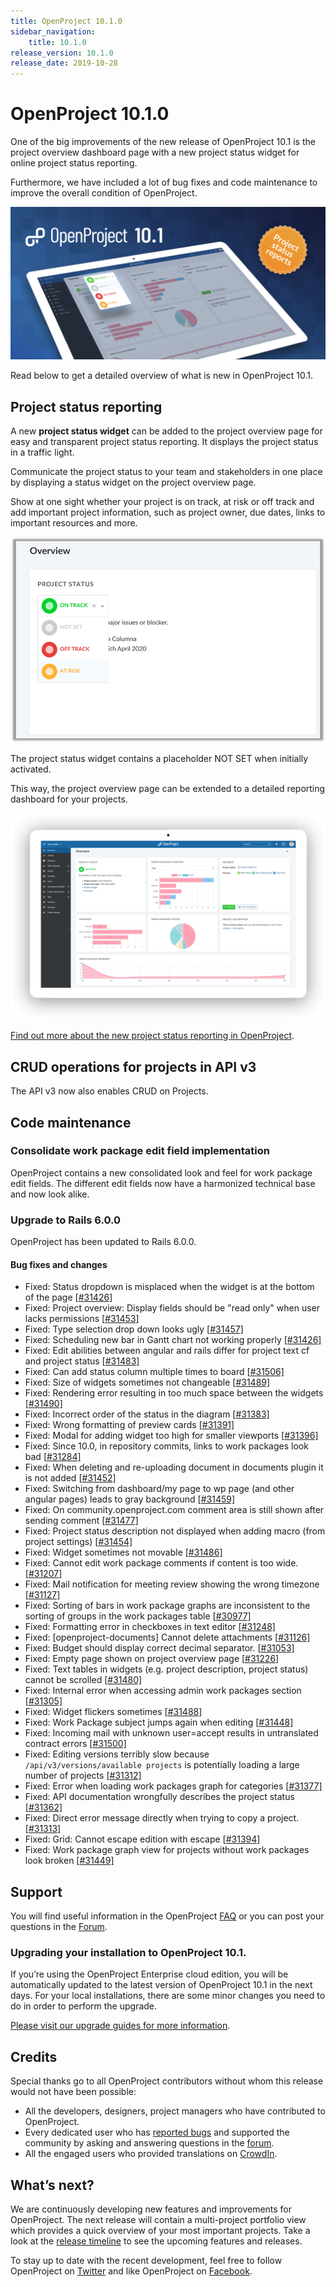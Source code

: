 ```yaml
---
title: OpenProject 10.1.0
sidebar_navigation:
    title: 10.1.0
release_version: 10.1.0
release_date: 2019-10-28
---
```


# OpenProject 10.1.0

One of the big improvements of the new release of OpenProject 10.1 is the project overview dashboard page with a new project status widget for online project status reporting.

Furthermore, we have included a lot of bug fixes and code maintenance to improve the overall condition of OpenProject.

![Project status reporting](project-status-reporting.png)

Read below to get a detailed overview of what is new in OpenProject 10.1.

## Project status reporting

A new **project status widget** can be added to the project overview page for easy and transparent project status reporting. It displays the project status in a traffic light.

Communicate the project status to your team and stakeholders in one place by displaying a status widget on the project overview page.

Show at one sight whether your project is on track, at risk or off track and add important project information, such as project owner, due dates, links to important resources and more.

![Project status widget](project-status-widget.png)

The project status widget contains a placeholder NOT SET when initially activated.

This way, the project overview page can be extended to a detailed reporting dashboard for your projects.

![Dashboards](dashboards.png)

[Find out more about the new project status reporting in OpenProject]().

## CRUD operations for projects in API v3

The API v3 now also enables CRUD on Projects.

## Code maintenance

### Consolidate work package edit field implementation

OpenProject contains a new consolidated look and feel for work package edit fields. The different edit fields now have a harmonized technical base and now look alike.

### Upgrade to Rails 6.0.0

OpenProject has been updated to Rails 6.0.0.

#### Bug fixes and changes

- Fixed: Status dropdown is misplaced when the widget is at the bottom of the page [[#31426](https://community.openproject.com/wp/31426#_ga=2.168560865.1501258633.1571644139-552243109.1568622391)]
- Fixed: Project overview: Display fields should be "read only" when user lacks permissions [[#31453\]](https://community.openproject.com/wp/31426#_ga=2.168560865.1501258633.1571644139-552243109.1568622391)
- Fixed: Type selection drop down looks ugly [[#31457\]](https://community.openproject.com/wp/31426#_ga=2.168560865.1501258633.1571644139-552243109.1568622391)
- Fixed: Scheduling new bar in Gantt chart not working properly [[#31426\]](https://community.openproject.com/wp/31426#_ga=2.168560865.1501258633.1571644139-552243109.1568622391)
- Fixed: Edit abilities between angular and rails differ for project text cf and project status [[#31483\]](https://community.openproject.com/wp/31426#_ga=2.168560865.1501258633.1571644139-552243109.1568622391)
- Fixed: Can add status column multiple times to board [[#31506\]](https://community.openproject.com/wp/31426#_ga=2.168560865.1501258633.1571644139-552243109.1568622391)
- Fixed: Size of widgets sometimes not changeable [[#31489\]](https://community.openproject.com/wp/31489#_ga=2.168560865.1501258633.1571644139-552243109.1568622391)
- Fixed: Rendering error resulting in too much space between the widgets [[#31490\]](https://community.openproject.com/wp/31489#_ga=2.168560865.1501258633.1571644139-552243109.1568622391)
- Fixed: Incorrect order of the status in the diagram [[#31383\]](https://community.openproject.com/wp/31489#_ga=2.168560865.1501258633.1571644139-552243109.1568622391)
- Fixed: Wrong formatting of preview cards [[#31391\]](https://community.openproject.com/wp/31489#_ga=2.168560865.1501258633.1571644139-552243109.1568622391)
- Fixed: Modal for adding widget too high for smaller viewports [[#31396\]](https://community.openproject.com/wp/31489#_ga=2.168560865.1501258633.1571644139-552243109.1568622391)
- Fixed: Since 10.0, in repository commits, links to work packages look bad [[#31284\]](https://community.openproject.com/wp/31489#_ga=2.168560865.1501258633.1571644139-552243109.1568622391)
- Fixed: When deleting and re-uploading document in documents plugin it is not added [[#31452\]](https://community.openproject.com/wp/31452#_ga=2.168560865.1501258633.1571644139-552243109.1568622391)
- Fixed: Switching from dashboard/my page to wp page (and other angular pages) leads to gray background [[#31459\]](https://community.openproject.com/wp/31489#_ga=2.168560865.1501258633.1571644139-552243109.1568622391)
- Fixed: On community.openproject.com comment area is still shown after sending comment [[#31477\]](https://community.openproject.com/wp/31489#_ga=2.168560865.1501258633.1571644139-552243109.1568622391)
- Fixed: Project status description not displayed when adding macro (from project settings) [[#31454\]](https://community.openproject.com/wp/31489#_ga=2.168560865.1501258633.1571644139-552243109.1568622391)
- Fixed: Widget sometimes not movable [[#31486\]](https://community.openproject.com/wp/31489#_ga=2.168560865.1501258633.1571644139-552243109.1568622391)
- Fixed: Cannot edit work package comments if content is too wide. [[#31207\]](https://community.openproject.com/wp/31489#_ga=2.168560865.1501258633.1571644139-552243109.1568622391)
- Fixed: Mail notification for meeting review showing the wrong timezone [[#31127\]](https://community.openproject.com/wp/31489#_ga=2.168560865.1501258633.1571644139-552243109.1568622391)
- Fixed: Sorting of bars in work package graphs are inconsistent to the sorting of groups in the work packages table [[#30977\]](https://community.openproject.com/wp/31489#_ga=2.168560865.1501258633.1571644139-552243109.1568622391)
- Fixed: Formatting error in checkboxes in text editor [[#31248\]](https://community.openproject.com/wp/31489#_ga=2.168560865.1501258633.1571644139-552243109.1568622391)
- Fixed: [openproject-documents] Cannot delete attachments [[#31126\]](https://community.openproject.com/wp/31489#_ga=2.168560865.1501258633.1571644139-552243109.1568622391)
- Fixed: Budget should display correct decimal separator. [[#31053\]](https://community.openproject.com/wp/31489#_ga=2.168560865.1501258633.1571644139-552243109.1568622391)
- Fixed: Empty page shown on project overview page [[#31226\]](https://community.openproject.com/wp/31489#_ga=2.168560865.1501258633.1571644139-552243109.1568622391)
- Fixed: Text tables in widgets (e.g. project description, project status) cannot be scrolled [[#31480\]](https://community.openproject.com/wp/31489#_ga=2.168560865.1501258633.1571644139-552243109.1568622391)
- Fixed: Internal error when accessing admin work packages section [[#31305\]](https://community.openproject.com/wp/31489#_ga=2.168560865.1501258633.1571644139-552243109.1568622391)
- Fixed: Widget flickers sometimes [[#31488\]](https://community.openproject.com/wp/31489#_ga=2.168560865.1501258633.1571644139-552243109.1568622391)
- Fixed: Work Package subject jumps again when editing [[#31448\]](https://community.openproject.com/wp/31489#_ga=2.168560865.1501258633.1571644139-552243109.1568622391)
- Fixed: Incoming mail with unknown user=accept results in untranslated contract errors [[#31500\]](https://community.openproject.com/wp/31489#_ga=2.168560865.1501258633.1571644139-552243109.1568622391)
- Fixed: Editing versions terribly slow because `/api/v3/versions/available projects` is potentially loading a large number of projects [[#31312\]](https://community.openproject.com/wp/31489#_ga=2.168560865.1501258633.1571644139-552243109.1568622391)
- Fixed: Error when loading work packages graph for categories [[#31377\]](https://community.openproject.com/wp/31489#_ga=2.168560865.1501258633.1571644139-552243109.1568622391)
- Fixed: API documentation wrongfully describes the project status [[#31362\]](https://community.openproject.com/wp/31489#_ga=2.168560865.1501258633.1571644139-552243109.1568622391)
- Fixed: Direct error message directly when trying to copy a project. [[#31313\]](https://community.openproject.com/wp/31489#_ga=2.168560865.1501258633.1571644139-552243109.1568622391)
- Fixed: Grid: Cannot escape edition with escape [[#31394\]](https://community.openproject.com/wp/31489#_ga=2.168560865.1501258633.1571644139-552243109.1568622391)
- Fixed: Work package graph view for projects without work packages look broken [[#31449\]](https://community.openproject.com/wp/31489#_ga=2.168560865.1501258633.1571644139-552243109.1568622391)

## Support

You will find useful information in the OpenProject [FAQ]() or you can post your questions in the [Forum](https://community.openproject.org/projects/openproject/boards).

### Upgrading your installation to OpenProject 10.1.

If you’re using the OpenProject Enterprise cloud edition, you will be automatically updated to the latest version of OpenProject 10.1 in the next days. For your local installations, there are some minor changes you need to do in order to perform the upgrade.

[Please visit our upgrade guides for more information]().

## Credits

Special thanks go to all OpenProject contributors without whom this release would not have been possible:

- All the developers, designers, project managers who have contributed to OpenProject.
- Every dedicated user who has [reported bugs]() and supported the community by asking and answering questions in the [forum](https://community.openproject.org/projects/openproject/boards).
- All the engaged users who provided translations on [CrowdIn](https://crowdin.com/projects/opf).

## What’s next?

We are continuously developing new features and improvements for OpenProject.
The next release will contain a multi-project portfolio view which provides a quick overview of your most important projects.
Take a look at the [release timeline](https://community.openproject.com/projects/openproject/work_packages?query_id=918) to see the upcoming features and releases.

To stay up to date with the recent development, feel free to follow OpenProject on [Twitter](https://twitter.com/openproject) and like OpenProject on [Facebook](https://www.facebook.com/openprojectfoundation).
